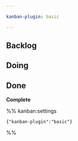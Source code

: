 ```yaml
---

kanban-plugin: basic

---
```


## Backlog



## Doing


## Done

**Complete**



%% kanban:settings
```
{"kanban-plugin":"basic"}
```
%%